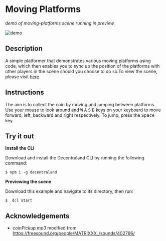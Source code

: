# Moving Platforms
_demo of moving-platforms scene running in preview._

![demo](https://github.com/decentraland-scenes/moving-platforms/blob/master/screenshots/moving-platforms.gif)

## Description
A simple platformer that demonstrates various moving platforms using code, which then enables you to sync up the position of the platforms with other players in the scene should you choose to do so.To view the scene, please visit [here](https://moving-platforms.vercel.app/).

## Instructions
The aim is to collect the coin by moving and jumping between platforms. Use your mouse to look around and <kbd>W</kbd> <kbd>A</kbd> <kbd>S</kbd> <kbd>D</kbd> keys on your keyboard to move forward, left, backward and right respectively. To jump, press the <kbd>Space</kbd> key.

## Try it out

**Install the CLI**

Download and install the Decentraland CLI by running the following command:

```
$ npm i -g decentraland
```

**Previewing the scene**

Download this example and navigate to its directory, then run:

```
$  dcl start
```

## Acknowledgements

- _coinPickup.mp3_ modified from https://freesound.org/people/MATRIXXX_/sounds/402766/ 
